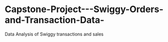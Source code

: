 # Capstone-Project---Swiggy-Orders-and-Transaction-Data-
Data Analysis of Swiggy transactions and sales
